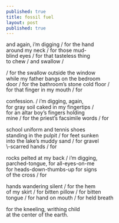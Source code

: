 ```yaml
---
published: true
title: fossil fuel
layout: post
published: true
---
```

<!-- 
and again, i'm digging / for the hand around my neck / for those mud-blind eyes / for that tasteless thing to chew / and swallow / <br>
<br>
/ for the swallow outside the window while my father bangs on the bedroom door /  for the bathroom's stone cold floor / for that finger in my mouth / for that tasteless thing to shove / and spit / for <br>
<br>
confession. / i'm digging, again, for gray soil caked in my fingertips / for an altar boy's fingers holding mine / for the priest's facsimile words / for<br>
<br>
school uniform and tennis shoes standing in the pulpit / for feet sunken into the lake's muddy sand / for gravel-scarred hands / for <br>
<br>
rocks pelted at my back / i'm digging, parched-tongue, for all-eyes-on-me for heads-down-thumbs-up for signs of the cross / for<br>
<br>
hands wandering silent / for the hem of my skirt / for bitten pillow / for bitten tongue / for hand on mouth / for held breath<br>
<br>
for the kneeling, writhing child at the center of the earth.
 -->
 <p style="line-height: 1.1;">
and again, i’m digging / for the hand  
<br>around my neck / for those mud-  
<br>blind eyes / for that tasteless thing  
<br>to chew / and swallow / 
<br>
<br>/ for the swallow outside the window  
<br>while my father bangs on the bedroom  
<br>door /  for the bathroom’s stone cold floor /  
<br>for that finger in my mouth / for 
<br>
<br>confession. / i’m digging, again,  
<br>for gray soil caked in my fingertips /  
<br>for an altar boy’s fingers holding  
<br>mine / for the priest’s facsimile words / for
<br>
<br>school uniform and tennis shoes  
<br>standing in the pulpit / for feet sunken  
<br>into the lake’s muddy sand / for gravel  
<br>\-scarred hands / for 
<br>
<br>rocks pelted at my back / i’m digging,   
<br>parched-tongue, for all-eyes-on-me   
<br>for heads-down-thumbs-up for signs  
<br>of the cross / for
<br>
<br>hands wandering silent / for the hem  
<br>of my skirt / for bitten pillow / for bitten  
<br>tongue / for hand on mouth / for held breath
<br>
<br>for the kneeling, writhing child  
<br>at the center of the earth.
</p>